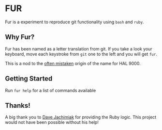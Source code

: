 # FUR

Fur is a experiment to reproduce git functionality using `bash` and `ruby`.

## Why Fur?
Fur has been named as a letter translation from git.  If you take a look your keyboard, move each keystroke from `git` one to the left and you will get `fur`.

This is a nod to the [often mistaken](http://en.wikipedia.org/wiki/HAL_9000#Origin_of_name) origin of the name for HAL 9000.

## Getting Started
Run `fur help` for a list of commands available

## Thanks!
A big thank you to [Dave Jachimiak](https://github.com/davejachimiak) for providing the Ruby logic.  This project would not have been possible without his help!


